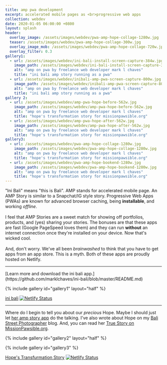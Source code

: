 ```yaml
---
title: amp pwa development
excerpt: accelerated mobile pages as <br>progressive web apps
collection: webdev
date: 2020-01-05 06:00:00 +0800
layout: splash
header:
  overlay_image: /assets/images/webdev/pwa-amp-hope-collage-1280w.jpg
  teaser: /assets/images/webdev/pwa-amp-hope-collage-300w.jpg
  overlay_image_mob: /assets/images/webdev/pwa-amp-hope-collage-720w.jpg
  overlay_filter: 0.3
gallery1:
  - url: /assets/images/webdev/ini-bali-install-screen-capture-384w.jpg
    image_path: /assets/images/webdev/ini-bali-install-screen-capture-384w.jpg
    alt: "amp on pwa by freelance web developer mark l chaves"
    title: "ini bali amp story running as a pwa"
  - url: /assets/images/webdev/inibali-amp-pwa-screen-capture-800w.jpg
    image_path: /assets/images/webdev/inibali-amp-pwa-screen-capture-800w.jpg
    alt: "amp on pwa by freelance web developer mark l chaves"
    title: "ini bali amp story running as a pwa"
gallery 2:
  - url: /assets/images/webdev/amp-pwa-hope-before-562w.jpg
    image_path: /assets/images/webdev/amp-pwa-hope-before-562w.jpg
    alt: "amp on pwa by freelance web developer mark l chaves"
    title: "hope's transfurmation story for missionpawsible.org"
  - url: /assets/images/webdev/amp-pwa-hope-after-562w.jpg
    image_path: /assets/images/webdev/amp-pwa-hope-after-562w.jpg
    alt: "amp on pwa by freelance web developer mark l chaves"
    title: "hope's transfurmation story for missionpawsible.org"
gallery3:
  - url: /assets/images/webdev/pwa-amp-hope-collage-1280w.jpg
    image_path: /assets/images/webdev/pwa-amp-hope-collage-1280w.jpg
    alt: "amp on pwa by freelance web developer mark l chaves"
    title: "hope's transfurmation story for missionpawsible.org"
  - url: /assets/images/webdev/pwa-amp-hope-bookend-1280w.jpg
    image_path: /assets/images/webdev/pwa-amp-hope-bookend-1280w.jpg
    alt: "amp on pwa by freelance web developer mark l chaves"
    title: "hope's transfurmation story for missionpawsible.org"
---
```


<p class="p-wrapper">
  <span class="dropcap clearfix">"I</span>ni Bali" means "this is Bali". AMP stands for accelerated mobile page. An AMP Story is similar to a Snapchat/IG style story. Progressive Web Apps (PWAs) are known for advanced browser caching, being <strong>installable</strong>, and working <em>offline</em>. <br><br>
  I feel that AMP Stories are a sweet match for showing off portfolios, products, and (yes) sharing your stories. The bonuses are that these apps are fast (Google PageSpeed loves them) and they can run <strong>without</strong> an internet connection once they're installed on your device. Now that's wicked cool. <br><br>
  And, don't worry. We've all been <em>brainwashed</em> to think that you have to get apps from an app store. This is a myth. Both of these apps are proudly hosted on Netlify.
</p>
<hr>
[Learn more and download the ini bali app.](https://github.com/marklchaves/ini-bali/blob/master/README.md)

{% include gallery id="gallery1" layout="half" %}

[ini bali](https://inibali.caughtmyeye.cc) [![Netlify Status](https://api.netlify.com/api/v1/badges/60cb91f6-a638-4728-869a-796f7398f995/deploy-status)](https://app.netlify.com/sites/inibali/deploys)

<hr>

<p class="p-wrapper">
  <span class="dropcap clearfix">W</span>here do I begin to tell you about our <em>precious</em> Hope. Maybe I should just let <a href="https://hope.caughtmyeye.cc">her amp story app</a> do the talking. I've also wrote about Hope on my <a href="https://balistreetphotographer.com/2018/08/15/hope-fo-a-bali-dog-rescue/">Bali Street Photographer</a> blog. And, you can read her <a href="https://missionpawsible.org/project/hope/">True Story on MissionPawsible.org</a>.
</p>

{% include gallery id="gallery2" layout="half" %}

{% include gallery id="gallery3" %}

[Hope's Transfurmation Story](https://hope.caughtmyeye.cc) [![Netlify Status](https://api.netlify.com/api/v1/badges/67fc9ef7-1712-4802-932e-9f2b7692fef4/deploy-status)](https://app.netlify.com/sites/transfurmation/deploys)